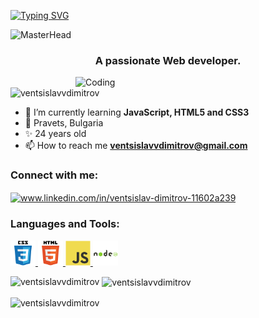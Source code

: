 [![Typing SVG](https://readme-typing-svg.herokuapp.com?multiline=true&width=500&lines=Hi👋🏼+I'm++Ventsislav+Dimitrov🦸🏽‍♂️)](https://git.io/typing-svg)

![MasterHead](https://camo.githubusercontent.com/12e5f2b182da4b52850b29bb09e8ba3e92b0ac2c0bd121de7dfcbb291fbbd525/68747470733a2f2f692e70696e696d672e636f6d2f6f726967696e616c732f37372f63612f61332f37376361613332383834643733356434333961646534356261333766656166322e676966)



<h3 align="center">A passionate Web developer.
</h3>
<img align="right" alt="Coding" width="400" src="https://cdni.iconscout.com/illustration/premium/thumb/coder-3462295-2895977.png">
<p align="left"> <img src="https://komarev.com/ghpvc/?username=ventsislavvdimitrov&label=Profile%20views&color=0e75b6&style=flat" alt="ventsislavvdimitrov" /> </p>



- 🌱 I’m currently learning **JavaScript, HTML5 and CSS3**
- 📍 Pravets, Bulgaria
- ✨ 24 years old
- 📫 How to reach me **ventsislavvdimitrov@gmail.com**

<h3 align="left">Connect with me:</h3>
<p align="left">
<a href="https://www.linkedin.com/in/ventsislav-dimitrov-11602a239/" target="blank"><img align="center" src="https://raw.githubusercontent.com/rahuldkjain/github-profile-readme-generator/master/src/images/icons/Social/linked-in-alt.svg" alt="www.linkedin.com/in/ventsislav-dimitrov-11602a239" height="30" width="40" /></a>
</p>

<h3 align="left">Languages and Tools:</h3>
<p align="left"> <a href="https://www.w3schools.com/css/" target="_blank" rel="noreferrer"> <img src="https://raw.githubusercontent.com/devicons/devicon/master/icons/css3/css3-original-wordmark.svg" alt="css3" width="40" height="40"/> </a> <a href="https://www.w3.org/html/" target="_blank" rel="noreferrer"> <img src="https://raw.githubusercontent.com/devicons/devicon/master/icons/html5/html5-original-wordmark.svg" alt="html5" width="40" height="40"/> </a> <a href="https://developer.mozilla.org/en-US/docs/Web/JavaScript" target="_blank" rel="noreferrer"> <img src="https://raw.githubusercontent.com/devicons/devicon/master/icons/javascript/javascript-original.svg" alt="javascript" width="40" height="40"/> </a> <a href="https://nodejs.org" target="_blank" rel="noreferrer"> <img src="https://raw.githubusercontent.com/devicons/devicon/master/icons/nodejs/nodejs-original-wordmark.svg" alt="nodejs" width="40" height="40"/> </a> </p>

<p><img align="left" src="https://github-readme-stats.vercel.app/api/top-langs?username=ventsislavvdimitrov&show_icons=true&locale=en&layout=compact" alt="ventsislavvdimitrov" /></p>

<p>&nbsp;<img align="center" src="https://github-readme-stats.vercel.app/api?username=ventsislavvdimitrov&show_icons=true&locale=en" alt="ventsislavvdimitrov" /></p>

<p><img align="center" src="https://github-readme-streak-stats.herokuapp.com/?user=ventsislavvdimitrov&" alt="ventsislavvdimitrov" /></p>
